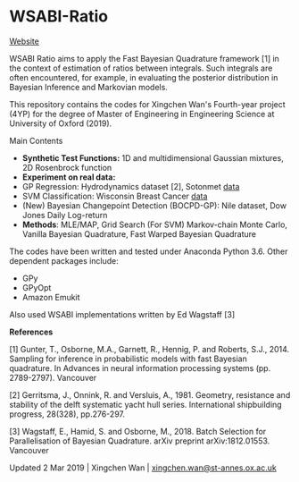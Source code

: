 # WSABI-Ratio

[Website](https://github.com/xingchenwan/wsabi_ratio) 

WSABI Ratio aims to apply the Fast Bayesian Quadrature framework [1] in the context of estimation of ratios between integrals. Such integrals are often encountered, for example, in evaluating the posterior distribution in Bayesian Inference and Markovian models.

This repository contains the codes for Xingchen Wan's Fourth-year project (4YP) for the degree of Master of Engineering in Engineering Science at University of Oxford (2019).

Main Contents

* **Synthetic Test Functions:** 1D and multidimensional Gaussian mixtures, 2D Rosenbrock function
* **Experiment on real data:** 
* GP Regression: Hydrodynamics dataset [2], Sotonmet [data](http://www.robots.ox.ac.uk/~mosb/teaching/AIMS_CDT/sotonmet.txt) 
* SVM Classification: Wisconsin Breast Cancer [data](https://archive.ics.uci.edu/ml/machine-learning-databases/breast-cancer-wisconsin/)
* (New) Bayesian Changepoint Detection (BOCPD-GP): Nile dataset, Dow Jones Daily Log-return
* **Methods**: MLE/MAP, Grid Search (For SVM) Markov-chain Monte Carlo, Vanilla Bayesian Quadrature, Fast Warped Bayesian Quadrature

The codes have been written and tested under Anaconda Python 3.6. Other dependent packages include:
* GPy
* GPyOpt
* Amazon Emukit

Also used WSABI implementations written by Ed Wagstaff [3]

**References**


[1] Gunter, T., Osborne, M.A., Garnett, R., Hennig, P. and Roberts, S.J., 2014. Sampling for inference in probabilistic models with fast Bayesian quadrature. In Advances in neural information processing systems (pp. 2789-2797).
Vancouver	

[2] Gerritsma, J., Onnink, R. and Versluis, A., 1981. Geometry, resistance and stability of the delft systematic yacht hull series. International shipbuilding progress, 28(328), pp.276-297.


[3] Wagstaff, E., Hamid, S. and Osborne, M., 2018. Batch Selection for Parallelisation of Bayesian Quadrature. arXiv preprint arXiv:1812.01553.
Vancouver	


Updated 2 Mar 2019 | Xingchen Wan | xingchen.wan@st-annes.ox.ac.uk